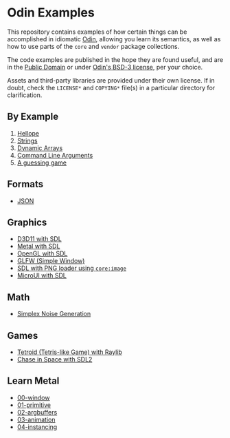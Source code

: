 # Odin Examples

This repository contains examples of how certain things can be accomplished in idiomatic [Odin](https://github.com/odin-lang/Odin), allowing you learn its semantics, as well as how to use parts of the `core` and `vendor` package collections.

The code examples are published in the hope they are found useful, and are in the [Public Domain](https://unlicense.org) or under [Odin's BSD-3 license](https://github.com/odin-lang/Odin/LICENSE), per your choice.

Assets and third-party libraries are provided under their own license. If in doubt, check the `LICENSE*` and `COPYING*` file(s) in a particular directory for clarification.

## By Example

1. [Hellope](by_example/hellope/)
2. [Strings](by_example/strings/)
3. [Dynamic Arrays](by_example/dynamic_arrays/)
4. [Command Line Arguments](by_example/os_args/)
5. [A guessing game](by_example/guessing_game/)

## Formats

- [JSON](json/load_json/)

## Graphics

- [D3D11 with SDL](sdl2/d3d11/)
- [Metal with SDL](sdl2/metal/)
- [OpenGL with SDL](sdl2/opengl/)
- [GLFW (Simple Window)](glfw/window/)
- [SDL with PNG loader using `core:image`](sdl2/hellope/)
- [MicroUI with SDL](sdl2/microui/)

## Math

- [Simplex Noise Generation](math/noise/draw_texture/)

## Games

- [Tetroid (Tetris-like Game) with Raylib](raylib/tetroid/)
- [Chase in Space with SDL2](sdl2/chase_in_space/)

## Learn Metal

- [00-window](learn_metal/00-window/)
- [01-primitive](learn_metal/01-primitive/)
- [02-argbuffers](learn_metal/02-argbuffers/)
- [03-animation](learn_metal/03-animation)
- [04-instancing](learn_metal/04-instancing)

